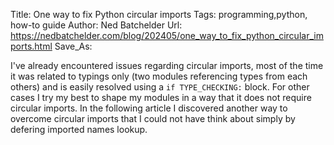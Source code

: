 Title: One way to fix Python circular imports
Tags: programming,python, how-to guide
Author: Ned Batchelder
Url: https://nedbatchelder.com/blog/202405/one_way_to_fix_python_circular_imports.html
Save_As:

I've already encountered issues regarding circular imports, most of the time it was related to typings only (two modules referencing types from each others) and is easily resolved using a `if TYPE_CHECKING:` block. For other cases I try my best to shape my modules in a way that it does not require circular imports. In the following article I discovered another way to overcome circular imports that I could not have think about simply by defering imported names lookup.
